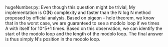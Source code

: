 hugeNumber.py: Even though this question might be trivial, My implementation is O(N) complexity and faster than the N log N method proposed by official analysis. Based on pigeon - hole theorem, we know that in the worst case, we are guaranteed to see a modolo loop if we times A with itself for 10^5+1 times. Based on this observation, we can identify the start of the modolo loop and the length of the modolo loop. The final answer is thus simply N's position in the modolo loop. 
